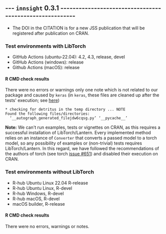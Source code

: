 ## --- `innsight` 0.3.1 --------------------------------------------------------

* The DOI in the CITATION is for a new JSS publication that will be registered 
after publication on CRAN.

### Test environments with LibTorch
* GitHub Actions (ubuntu-22.04): 4.2, 4.3, release, devel
* GitHub Actions (windows): release
* Github Actions (macOS): release

#### R CMD check results

There were no errors or warnings only one note which is not related to our 
package and caused by `keras` (in `keras`, these files are cleaned up after
the tests' execution; see [here](https://github.com/rstudio/keras/blob/eb5d21b9e37e918c2662eb6ec5bcc46a00054db6/tests/testthat/setup.R))

```
* checking for detritus in the temp directory ... NOTE
Found the following files/directories:
  ‘__autograph_generated_filejdw6cqsg.py’ ‘__pycache__’
```

**Note:** We can't run examples, tests or vignettes on CRAN, as this 
requires a successful installation of LibTorch/Lantern. Every implemented method 
relies on an instance of `Converter` that converts a passed model to a 
torch model, so any possibility of examples or (non-trivial) tests requires 
LibTorch/Lantern. In this regard, we have followed the recommendations 
of the authors of torch (see torch 
[issue #651](https://github.com/mlverse/torch/issues/651#issuecomment-896783144))
and disabled their execution on CRAN.

### Test environments without LibTorch
- R-hub Ubuntu Linux 22.04 R-release
- R-hub Ubuntu Linux, R-devel
- R-hub Windows, R-devel
- R-hub macOS, R-devel
- macOS builder, R-release

#### R CMD check results

There were no errors, warnings or notes.
